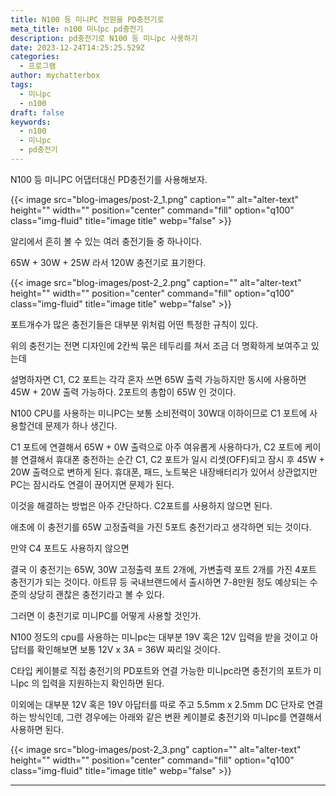 ```yaml
---
title: N100 등 미니PC 전원을 PD충전기로
meta_title: n100 미니pc pd충전기
description: pd충전기로 N100 등 미니pc 사용하기
date: 2023-12-24T14:25:25.529Z
categories:
  - 프로그램
author: mychatterbox
tags:
  - 미니pc
  - n100
draft: false
keywords:
  - n100
  - 미니pc
  - pd충전기
---
```



N100 등 미니PC 어댑터대신 PD충전기를 사용해보자.


<!--more--> 
 <!-- more 위 문장만 블로그 목록에서 노출된다. -->


{{< image src="blog-images/post-2_1.png" caption="" alt="alter-text" height="" width="" position="center" command="fill" option="q100" class="img-fluid" title="image title"  webp="false" >}}


알리에서 흔히 볼 수 있는 여러 충전기들 중 하나이다. 

65W + 30W + 25W 라서 120W 충전기로 표기한다.

{{< image src="blog-images/post-2_2.png" caption="" alt="alter-text" height="" width="" position="center" command="fill" option="q100" class="img-fluid" title="image title"  webp="false" >}}


포트개수가 많은 충전기들은 대부분 위처럼 어떤 특정한 규칙이 있다.

위의 충전기는 전면 디자인에 2칸씩 묶은 테두리를 쳐서 조금 더 명확하게 보여주고 있는데

설명하자면 C1, C2 포트는 각각 혼자 쓰면 65W 출력 가능하지만 동시에 사용하면 45W + 20W 출력 가능하다. 2포트의 총합이 65W 인 것이다.



N100 CPU를 사용하는 미니PC는 보통 소비전력이 30W대 이하이므로 C1 포트에 사용할건데 문제가 하나 생긴다.

C1 포트에 연결해서 65W + 0W 출력으로 아주 여유롭게 사용하다가, C2 포트에 케이블 연결해서 휴대폰 충전하는 순간 C1, C2 포트가 일시 리셋(OFF)되고 잠시 후 45W + 20W 출력으로 변하게 된다. 휴대폰, 패드, 노트북은 내장배터리가 있어서 상관없지만 PC는 잠시라도 연결이 끊어지면 문제가 된다.

이것을 해결하는 방법은 아주 간단하다. C2포트를 사용하지 않으면 된다. 

애초에 이 충전기를 65W 고정출력을 가진 5포트 충전기라고 생각하면 되는 것이다. 

만약 C4 포트도 사용하지 않으면

결국 이 충전기는 65W, 30W 고정출력 포트 2개에, 가변출력 포트 2개를 가진 4포트 충전기가 되는 것이다. 아트뮤 등 국내브랜드에서 출시하면 7-8만원 정도 예상되는 수준의 상당히 괜찮은 충전기라고 볼 수 있다.



그러면 이 충전기로 미니PC를 어떻게 사용할 것인가.

N100 정도의 cpu를 사용하는 미니pc는 대부분 19V 혹은 12V 입력을 받을 것이고 아답터를 확인해보면 보통 12V x 3A = 36W 짜리일 것이다.

C타입 케이블로 직접 충전기의 PD포트와 연결 가능한 미니pc라면 충전기의 포트가 미니pc 의 입력을 지원하는지 확인하면 된다.

이외에는 대부분 12V 혹은 19V 아답터를 따로 주고 5.5mm x 2.5mm DC 단자로 연결하는 방식인데, 그런 경우에는 아래와 같은 변환 케이블로 충전기와 미니pc를 연결해서 사용하면 된다. 

{{< image src="blog-images/post-2_3.png" caption="" alt="alter-text" height="" width="" position="center" command="fill" option="q100" class="img-fluid" title="image title"  webp="false" >}}


<hr>